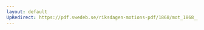 ```yaml
---
layout: default
UpRedirect: https://pdf.swedeb.se/riksdagen-motions-pdf/1868/mot_1868__ak__00179/mot_1868__ak__00179_002.pdf
---
```

